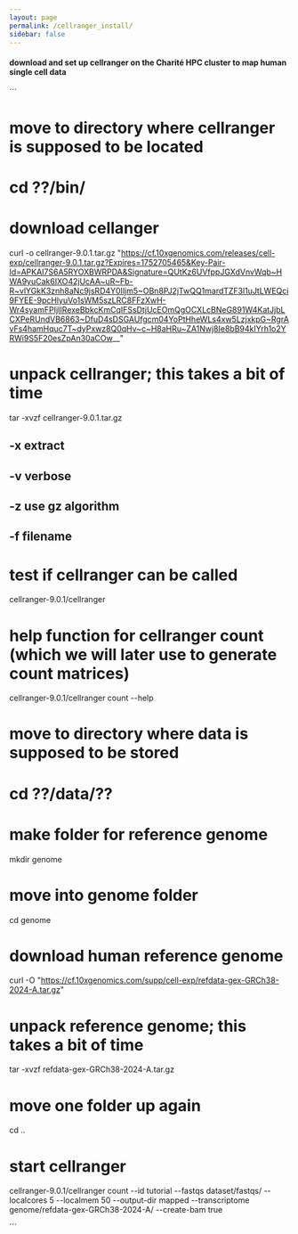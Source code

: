 ```yaml
---
layout: page
permalink: /cellranger_install/
sidebar: false
---
```


#### download and set up cellranger on the Charité HPC cluster to map human single cell data

´´´
# move to directory where cellranger is supposed to be located
# cd ??/bin/

# download cellanger
curl -o cellranger-9.0.1.tar.gz "https://cf.10xgenomics.com/releases/cell-exp/cellranger-9.0.1.tar.gz?Expires=1752705465&Key-Pair-Id=APKAI7S6A5RYOXBWRPDA&Signature=QUtKz6UVfppJGXdVnvWqb~HWA9yuCak6IXO42jUcAA~uR~Fb-R~vlYGkK3znh8aNc9jsRD4Y0Iljm5~OBn8PJ2jTwQQ1mardTZF3l1uJtLWEQci9FYEE-9pcHlyuVo1sWM5szLRC8FFzXwH-Wr4syamFPIjIIRexeBbkcKmCqIFSsDtjUcEOmQgOCXLcBNeG891W4KatJjbLCXPeRUndVB6863~DfuD4sDSGAUfgcm04YoPtHheWLs4xw5LzjxkpG~RgrAvFs4hamHquc7T~dyPxwz8Q0qHv~c~H8aHRu~ZA1Nwj8Ie8bB94kIYrh1o2YRWi9S5F20esZpAn30aCOw__"

# unpack cellranger; this takes a bit of time
tar -xvzf cellranger-9.0.1.tar.gz
## -x extract
## -v verbose
## -z use gz algorithm
## -f filename

# test if cellranger can be called
cellranger-9.0.1/cellranger

# help function for cellranger count (which we will later use to generate count matrices)
cellranger-9.0.1/cellranger count --help

# move to directory where data is supposed to be stored
# cd ??/data/??

# make folder for reference genome
mkdir genome

# move into genome folder
cd genome

# download human reference genome
curl -O "https://cf.10xgenomics.com/supp/cell-exp/refdata-gex-GRCh38-2024-A.tar.gz"

# unpack reference genome; this takes a bit of time
tar -xvzf refdata-gex-GRCh38-2024-A.tar.gz

# move one folder up again
cd ..

# start cellranger
cellranger-9.0.1/cellranger count --id tutorial --fastqs dataset/fastqs/ --localcores 5 --localmem 50 --output-dir mapped --transcriptome genome/refdata-gex-GRCh38-2024-A/ --create-bam true

´´´
